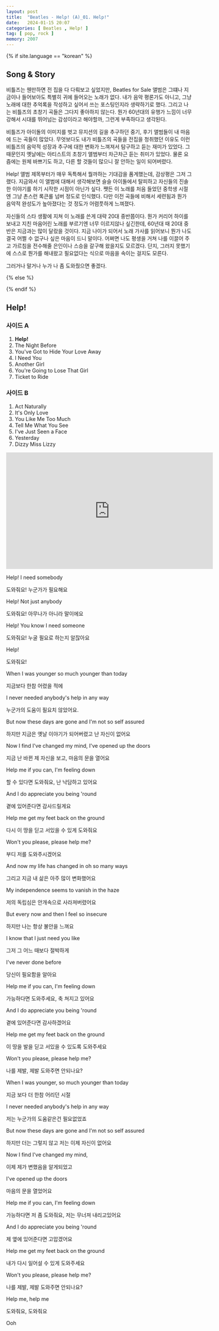 ```yaml
---
layout: post
title:  "Beatles - Help! (A)_01. Help!"
date:   2024-01-15 20:07
categories: [ Beatles , Help! ]
tag: [ pop, rock ]
memory: 2007
---
```


{% if site.language == "korean" %}

## Song & Story

비틀즈는 웬만하면 전 집을 다 다뤄보고 싶었지만, Beatles for Sale 앨범은 그떄나 지금이나 들어보아도 특별히 귀에 들어오는 노래가 없다. 내가 음악 평론가도 아니고, 그냥 노래에 대한 추억록을 작성하고 싶어서 쓰는 포스팅인지라 생략하기로 했다. 그리고 나는 비틀즈의 초창기 곡들은 그다지 좋아하지 않는다. 뭔가 60년대의 유행가 느낌이 너무 강해서 시대를 뛰어넘는 감성이라고 해야할까, 그런게 부족하다고 생각된다.

비틀즈가 아이돌의 이미지를 벗고 뮤지션의 길을 추구하던 중기, 후기 앨범들이 내 마음에 드는 곡들이 많았다. 무엇보다도 내가 비틀즈의 곡들을 전집을 청취했던 이유도 이런 비틀즈의 음악적 성장과 추구에 대한 변화가 느껴져서 탐구하고 듣는 재미가 있었다. 그 때문인지 옛날에는 아티스트의 초창기 앨범부터 차근차근 듣는 취미가 있었다. 물론 요즘에는 원체 바쁘기도 하고, 다른 할 것들이 많으니 잘 안하는 일이 되어버렸다.

Help! 앨범 제목부터가 매우 독특해서 뭘까하는 기대감을 품게했는데, 감상평은 그저 그랬다. 지금와서 이 앨범에 대해서 생각해보면 슬슬 아이돌에서 탈피하고 자신들의 진솔한 이야기를 하기 시작한 시점이 아닌가 싶다. 쨋든 이 노래를 처음 들었던 중학생 시절엔 그냥 촌스런 록큰롤 넘버 정도로 인식했다. 다만 이전 곡들에 비해서 세련됨과 뭔가 음악적 완성도가 높아졌다는 것 정도가 어렴풋하게 느껴졌다.

자신들의 스타 생활에 지쳐 이 노래를 쓴게 대략 20대 중반쯤이다. 뭔가 커리어 하이를 보내고 지친 마음어린 노래를 부르기엔 너무 이르지않나 싶긴한데, 60년대 때 20대 중반은 지금과는 많이 달랐을 것이다. 지금 나이가 되어서 노래 가사를 읽어보니 뭔가 나도 결국 어쩔 수 없구나 싶은 마음이 드니 말이다. 어쩌면 나도 평생을 거쳐 나를 이끌어 주고 가르침을 전수해줄 은인이나 스승을 갈구해 왔을지도 모르겠다. 단지, 그러지 못했기에 스스로 뭔가를 해내왔고 필요없다는 식으로 마음을 속이는 걸지도 모른다.

그러거나 말거나 누가 나 좀 도와줬으면 좋겠다.

{% else %}

{% endif %}

## Help!

### 사이드 A

1. **Help!**
2. The Night Before
3. You've Got to Hide Your Love Away
4. I Need You
5. Another Girl
6. You're Going to Lose That Girl
7. Ticket to Ride

### 사이드 B

1. Act Naturally
2. It's Only Love
3. You Like Me Too Much
4. Tell Me What You See
5. I've Just Seen a Face
6. Yesterday
7. Dizzy Miss Lizzy

<iframe width="560" height="315" src="https://www.youtube.com/embed/MKUex3fci5c?si=-Hb1xcVQjGH5ZUAn" title="YouTube video player" frameborder="0" allow="accelerometer; autoplay; clipboard-write; encrypted-media; gyroscope; picture-in-picture; web-share" allowfullscreen></iframe>


Help! I need somebody

도와줘요! 누군가가 필요해요

Help! Not just anybody

도와줘요! 아무나가 아니라 말이에요

Help! You know I need someone

도와줘요! 누굴 필요로 하는지 알잖아요

Help!

도와줘요!

When I was younger so much younger than today

지금보다 한참 어렸을 적에

I never needed anybody's help in any way

누군가의 도움이 필요치 않았어요.

But now these days are gone and I'm not so self assured

하지만 지금은 옛날 이야기가 되어버렸고 난 자신이 없어요

Now I find I've changed my mind, I've opened up the doors

지금 난 바뀐 제 자신을 보고, 마음의 문을 열어요

Help me if you can, I'm feeling down

할 수 있다면 도와줘요, 난 낙담하고 있어요

And I do appreciate you being 'round

곁에 있어준다면 감사드릴게요

Help me get my feet back on the ground

다시 이 땅을 딛고 서있을 수 있게 도와줘요

Won't you please, please help me?

부디 저를 도와주시겠어요

And now my life has changed in oh so many ways

그리고 지금 내 삶은 아주 많이 변화했어요

My independence seems to vanish in the haze

저의 독립심은 안개속으로 사라져버렸어요

But every now and then I feel so insecure

하지만 나는 항상 불안을 느껴요

I know that I just need you like

그저 그 어느 때보다 절박하게

I've never done before

당신이 필요함을 알아요

Help me if you can, I'm feeling down

가능하다면 도와주세요, 축 쳐지고 있어요

And I do appreciate you being 'round

곁에 있어준다면 감사하겠어요

Help me get my feet back on the ground

이 땅을 발을 딛고 서있을 수 있도록 도와주세요

Won't you please, please help me?

나를 제발, 제발 도와주면 안되나요?

When I was younger, so much younger than today

지금 보다 더 한참 어리던 시절

I never needed anybody's help in any way

저는 누군가의 도움같은건 필요없었죠

But now these days are gone and I'm not so self assured

하지만 더는 그렇지 않고 저는 이제 자신이 없어요

Now I find I've changed my mind,

이제 제가 변했음을 알게되었고

I've opened up the doors

마음의 문을 열었어요

Help me if you can, I'm feeling down

가능하다면 저 좀 도와줘요, 저는 무너져 내리고있어요

And I do appreciate you being 'round

제 옆에 있어준다면 고맙겠어요

Help me get my feet back on the ground

내가 다시 일어설 수 있게 도와주세요

Won't you please, please help me?

나를 제발, 제발 도와주면 안되나요?

Help me, help me

도와줘요, 도와줘요

Ooh 